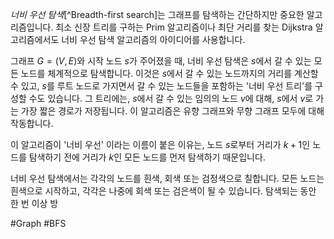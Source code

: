 *너비 우선 탐색*[^Breadth-first search]는 그래프를 탐색하는 간단하지만 중요한 알고리즘입니다. 최소 신장 트리를 구하는 Prim 알고리즘이나 최단 거리를 찾는 Dijkstra 알고리즘에서도 너비 우선 탐색 알고리즘의 아이디어를 사용합니다.

그래프 $G=(V, E)$와 시작 노드 $s$가 주어졌을 때, 너비 우선 탐색은 $s$에서 갈 수 있는 모든 노드를 체계적으로 탐색합니다. 이것은 $s$에서 갈 수 있는 노드까지의 거리를 계산할 수 있고, $s$를 루트 노드로 가지면서 갈 수 있는 노드들을 포함하는 '너비 우선 트리'를 구성할 수도 있습니다. 그 트리에는, $s$에서 갈 수 있는 임의의 노드 $v$에 대해, $s$에서 $v$로 가는 가장 짧은 경로가 저장됩니다. 이 알고리즘은 유향 그래프와 무향 그래프 모두에 대해 작동합니다.

이 알고리즘이 '너비 우선' 이라는 이름이 붙은 이유는, 노드 $s$로부터 거리가 $k + 1$인 노드를 탐색하기 전에 거리가 $k$인 모든 노드를 먼저 탐색하기 때문입니다.

너비 우선 탐색에서는 각각의 노드를 흰색, 회색 또는 검정색으로 칠합니다. 모든 노드는 흰색으로 시작하고, 각각은 나중에 회색 또는 검은색이 될 수 있습니다. 탐색되는 동안 한 번 이상 방

#Graph #BFS